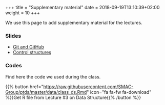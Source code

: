 +++
title = "Supplementary material"
date =  2018-09-19T13:10:39+02:00
weight = 10
+++

We use this page to add supplementary material for the lectures.

### Slides

- [Git and GitHub](https://raw.githubusercontent.com/SMAC-Group/ptds/master/data/1-github.pdf)
- [Control structures](https://raw.githubusercontent.com/SMAC-Group/ptds/master/data/3-control-structures.html)

### Codes
Find here the code we used during the class.

{{% button href="https://raw.githubusercontent.com/SMAC-Group/ptds/master/data/class_ds.Rmd" icon="fa fa-fw fa-download" %}}Get R file from Lecture #3 on Data Structure{{% /button %}}

<!--
{{% button href="https://raw.githubusercontent.com/SMAC-Group/ptds2018_website/master/data/class2.Rmd" icon="fa fa-fw fa-download" %}}Get RMarkdown file from Lecture #2{{% /button %}}
{{% button href="https://raw.githubusercontent.com/SMAC-Group/ptds2018_website/master/data/bibliography.bib" icon="fa fa-fw fa-download" %}}...and the bibliography{{% /button %}}
{{% button href="https://raw.githubusercontent.com/SMAC-Group/ptds2018_website/master/data/class2.html" icon="fa fa-fw fa-download" %}}...and the HTML output{{% /button %}}

{{% button href="https://raw.githubusercontent.com/SMAC-Group/ptds2018_website/master/data/class4.Rmd" icon="fa fa-fw fa-download" %}}Get RMarkdown file from Lecture #4{{% /button %}}

{{% button href="https://raw.githubusercontent.com/SMAC-Group/ptds2018_website/master/data/class5.R" icon="fa fa-fw fa-download" %}}Get R file from Lecture #5{{% /button %}}


{{% button href="https://raw.githubusercontent.com/SMAC-Group/ptds2018_website/master/data/variety.html" icon="fa fa-fw fa-download" %}}Get slides from October 23 tutorial{{% /button %}}
{{% button href="https://raw.githubusercontent.com/SMAC-Group/ptds2018_website/master/data/scrape.R" icon="fa fa-fw fa-download" %}}Get R file from October 23 tutorial{{% /button %}}

{{% button href="https://raw.githubusercontent.com/SMAC-Group/ptds2018_website/master/data/class6.R" icon="fa fa-fw fa-download" %}}Get R file from Lecture #6{{% /button %}}

{{% button href="https://raw.githubusercontent.com/SMAC-Group/ptds2018_website/master/data/homework.html" icon="fa fa-fw fa-download" %}}Get slides from November 6 tutorial{{% /button %}}
{{% button href="https://raw.githubusercontent.com/SMAC-Group/ptds2018_website/master/data/oprimize_hw.R" icon="fa fa-fw fa-download" %}}Get R file from November 6 tutorial{{% /button %}}

## Shiny App
[Tutorials](https://shiny.rstudio.com/tutorial/written-tutorial/lesson1/)
[Application layout guide](https://shiny.rstudio.com/articles/layout-guide.html)
{{% button href="https://raw.githubusercontent.com/SMAC-Group/ptds2018_website/master/data/class7.R" icon="fa fa-fw fa-download" %}}Get R file from Lecture #7{{% /button %}}

## R-package
Check [Hadley's book](http://r-pkgs.had.co.nz/)   
The code of lecture #8 is on a GitHub rep [here](https://github.com/SMAC-Group/test0)   

## R-package with Rcpp and Shiny App
The code and the package of lecture #9 are accessible [here](https://github.com/SMAC-Group/RcppSpg)
-->
